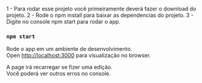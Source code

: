 
1 - Para rodar esse projeto você primeiramente deverá fazer o download do projeto.
2 - Rode o npm install para baixar as dependencias do projeto.
3 - Digite no console npm start para rodar o app.

### `npm start`

Rode o app em um ambiente de desenvolvimento.\
Open [http://localhost:3000](http://localhost:3000) para visualização no browser.

A page irá recarregar se fizer uma edição.\
Você poderá ver outros erros no console.


